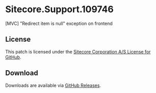 # Sitecore.Support.109746
[MVC] &quot;Redirect item is null&quot; exception on frontend

## License  
This patch is licensed under the [Sitecore Corporation A/S License for GitHub](https://github.com/sitecoresupport/Sitecore.Support.109746/blob/master/LICENSE).  

## Download  
Downloads are available via [GitHub Releases](https://github.com/sitecoresupport/Sitecore.Support.109746/releases).  
